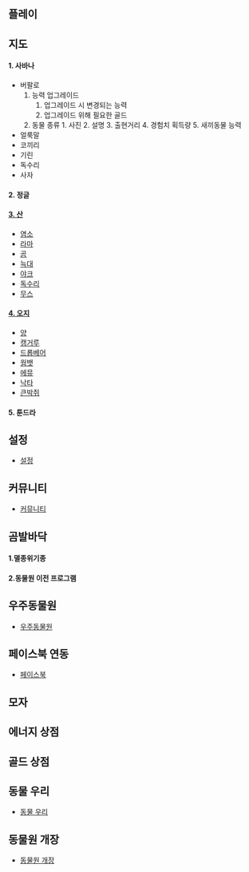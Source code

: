 ## 플레이
## 지도
#### 1. 사바나
+ 버팔로
	1. 능력 업그레이드
		1. 업그레이드 시 변경되는 능력
		2. 업그레이드 위해 필요한 골드
	2. 동물 종류
			1. 사진
			2. 설명
			3. 출현거리
			4. 경험치 획득량
			5. 새끼동물 능력
+ 얼룩말
+ 코끼리
+ 기린
+ 독수리
+ 사자
#### 2. 정글
####  [3. 산](./세윤/산.md)
+ [염소](./세윤/염소/염소.md)
+ [라마](./세윤/라마/라마.md)
+ [곰](./세윤/곰/곰.md)
+ [늑대](./세윤/늑대/늑대.md)
+ [야크](./세윤/야크/야크.md)
+ [독수리](./세윤/독수리/독수리.md)
+ [무스](./세윤/무스/무스.md)
####  [4. 오지](./원웅/오지.md)
+ [양](./원웅/양.md)
+ [캥거루](https://github.com/hn06065/CreativeEngineeringDesign-7-/blob/master/%EC%9B%90%EC%9B%85/%EC%BA%A5%EC%BB%A4%EB%A3%A8.md)
+ [드롭베어](./원웅/드롭베어.md)
+ [웜뱃](./원웅/웜뱃.md)
+ [에뮤](./원웅/에뮤.md)
+ [낙타](./원웅/낙타.md)
+ [큰박쥐](./원웅/큰박쥐.md)
#### 5. 툰드라
## 설정
+ [설정](https://github.com/hn06065/CreativeEngineeringDesign-7-/blob/master/%EC%9B%90%EC%9B%85/%EC%84%A4%EC%A0%95.md)
## 커뮤니티
+ [커뮤니티](https://github.com/hn06065/CreativeEngineeringDesign-7-/blob/master/%EC%9B%90%EC%9B%85/%EC%BB%A4%EB%AE%A4%EB%8B%88%ED%8B%B0.md)
## 곰발바닥
#### 1.멸종위기종
#### 2.동물원 이전 프로그램
## 우주동물원
+ [우주동물원](https://github.com/hn06065/CreativeEngineeringDesign-7-/blob/master/%EC%9B%90%EC%9B%85/%EC%9A%B0%EC%A3%BC_%EB%8F%99%EB%AC%BC%EC%9B%90.md)
## 페이스북 연동
+ [페이스북](https://github.com/hn06065/CreativeEngineeringDesign-7-/blob/master/%EC%9B%90%EC%9B%85/%ED%8E%98%EC%9D%B4%EC%8A%A4%EB%B6%81_%EC%97%B0%EB%8F%99.md)
## 모자
## 에너지 상점
## 골드 상점
## 동물 우리
+ [동물 우리](https://github.com/hn06065/CreativeEngineeringDesign-7-/blob/master/%EC%9B%90%EC%9B%85/%EB%8F%99%EB%AC%BC_%EC%9A%B0%EB%A6%AC.md)
## 동물원 개장
+ [동물원 개장](https://github.com/hn06065/CreativeEngineeringDesign-7-/blob/master/%EC%9B%90%EC%9B%85/%EB%8F%99%EB%AC%BC%EC%9B%90_%EA%B0%9C%EC%9E%A5.md)

